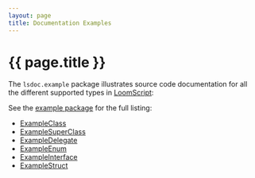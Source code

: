 ```yaml
---
layout: page
title: Documentation Examples
---
```



# {{ page.title }}

The `lsdoc.example` package illustrates source code documentation for all the different supported types in [LoomScript][loomscript-types]:

See the [example package][lsdoc-example] for the full listing:

- [ExampleClass](/api/example/ExampleClass#/api/)
- [ExampleSuperClass](/api/example/ExampleSuperClass#/api/)
- [ExampleDelegate](/api/example/ExampleDelegate#/api/)
- [ExampleEnum](/api/example/ExampleEnum#/api/)
- [ExampleInterface](/api/example/ExampleInterface#/api/)
- [ExampleStruct](/api/example/ExampleStruct#/api/)



[loomscript-types]: http://docs.theengine.co/loom/1.1.3435/guides/02_LoomScript/02_syntax.html "LoomScript language reference"
[lsdoc-example]: /api/example/#/api/ "the lsdoc.example package illustrates source code documentation for all LoomScript types"

